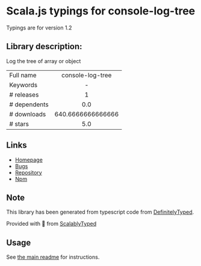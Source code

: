 
# Scala.js typings for console-log-tree

Typings are for version 1.2

## Library description:
Log the tree of array or object

|                    |                 |
| ------------------ | :-------------: |
| Full name          | console-log-tree |
| Keywords           | - |
| # releases         | 1 |
| # dependents       | 0.0 |
| # downloads        | 640.6666666666666 |
| # stars            | 5.0 |

## Links
- [Homepage](https://github.com/QiShaoXuan/log-tree#readme)
- [Bugs](https://github.com/QiShaoXuan/log-tree/issues)
- [Repository](https://github.com/QiShaoXuan/log-tree)
- [Npm](https://www.npmjs.com/package/console-log-tree)
    


## Note
This library has been generated from typescript code from [DefinitelyTyped](https://definitelytyped.org).

Provided with :purple_heart: from [ScalablyTyped](https://github.com/oyvindberg/ScalablyTyped)

## Usage
See [the main readme](../../readme.md) for instructions.


